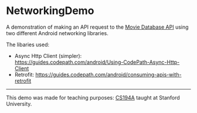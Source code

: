 # NetworkingDemo

A demonstration of making an API request to the [Movie Database API](https://developers.themoviedb.org/3) using two different Android networking libraries.

The libaries used: 

- Async Http Client (simpler): https://guides.codepath.com/android/Using-CodePath-Async-Http-Client
- Retrofit: https://guides.codepath.com/android/consuming-apis-with-retrofit


----

This demo was made for teaching purposes: [CS194A](http://cs194a.stanford.edu/) taught at Stanford University. 
